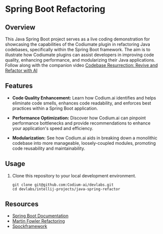# Spring Boot Refactoring

## Overview

This Java Spring Boot project serves as a live coding demonstration for showcasing the capabilities of the Codiumate
plugin in refactoring Java codebases, specifically within the Spring Boot framework. The aim is to illustrate how
Codiumate plugins can assist developers in improving code quality, enhancing performance, and modularizing their Java
applications.
Follow along with the companion video [Codebase Resurrection: Revive and Refactor with AI](https://www.youtube.com/watch?v=yMQJUaUtiJo)

## Features

- **Code Quality Enhancement:** Learn how Codium.ai identifies and helps eliminate code smells, enhances code
  readability, and enforces best practices within a Spring Boot application.

- **Performance Optimization:** Discover how Codium.ai can pinpoint performance bottlenecks and provide recommendations
  to enhance your application's speed and efficiency.

- **Modularization:** See how Codium.ai aids in breaking down a monolithic codebase into more manageable,
  loosely-coupled modules, promoting code reusability and maintainability.

## Usage

1. Clone this repository to your local development environment.

   ```shell
   git clone git@github.com:Codium-ai/devlabs.git
   cd devlabs/intellij-projects/java-spring-refactor
   ```
## Resources

- [Spring Boot Documentation](https://spring.io/projects/spring-boot)
- [Martin Fowler Refactoring](https://refactoring.com)
- [Spockframework](https://spockframework.org)
